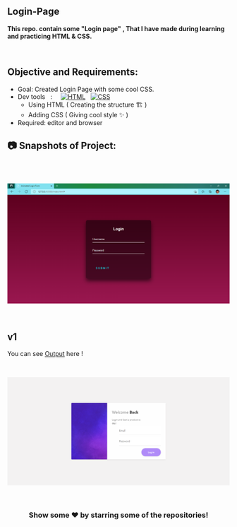 ## Login-Page
**This repo. contain some "Login page" , That I have made during learning and practicing HTML & CSS.**
<br>


<br>

## Objective and Requirements:
- Goal: Created Login Page with some cool CSS.
- Dev tools  &nbsp; :  &nbsp; &nbsp; <a href="#"><img alt="HTML" src="https://img.shields.io/badge/HTML-E34F26.svg?logo=html5&logoColor=white"></a>  &nbsp;  <a href="#"><img alt="CSS" src="https://img.shields.io/badge/CSS-1572B6.svg?logo=css3&logoColor=white"></a> 
   *  Using HTML ( Creating the structure 🏗️ ) 
   *  Adding CSS ( Giving cool style ✨ )
- Required: editor and browser

##  :camera: Snapshots of Project:
<br>


<br>

 ![alt text](https://github.com/ayush-sleeping/Login-Page/blob/main/v2/Output.png)
 
 <br>
 

## v1

You can see [Output](https://login-page-v1-ayushsleeping.netlify.app/) here !

<br>

 ![alt text](https://github.com/ayush-sleeping/Login-Page/blob/main/v1/Final%20Output.png)
 
 <br>
 

 
 <div align="center">

### Show some ❤️ by starring some of the repositories!

</div>
